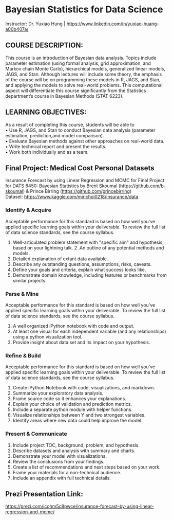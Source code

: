# Bayesian Statistics for Data Science
Instructor: Dr. Yuxiao Hung | https://www.linkedin.com/in/yuxiao-huang-a00b407a/

## COURSE DESCRIPTION:
This course is an introduction of Bayesian data analysis. Topics include parameter estimation (using formal analysis, grid approximation, and Markov chain Monte Carlo), hierarchical models, generalized linear models, JAGS, and Stan. Although lectures will include some theory, the emphasis of the course will be on programming these models in R, JAGS, and Stan, and applying the models to solve real-world problems. This computational aspect will differentiate this course significantly from the Statistics department’s course in Bayesian Methods (STAT 6223).

## LEARNING OBJECTIVES:
As a result of completing this course, students will be able to<br/>
• Use R, JAGS, and Stan to conduct Bayesian data analysis (parameter estimation, prediction,and model comparison).<br/>
• Evaluate Bayesian methods against other approaches on real-world data.<br/>
• Write technical report and present the results.<br/>
• Work both individually and as a team.<br/>


## Final Project: Medical Cost Personal Datasets 
Insurance Forecast by using Linear Regression and MCMC for Final Project for DATS 6450: Bayesian Statistics by Brent Skoumal (https://github.com/b-skoumal) & Prince Birring (https://github.com/princebirring)<br/>
Dataset: https://www.kaggle.com/mirichoi0218/insurance/data

### Identify & Acquire
Acceptable performance for this standard is based on how well you've applied specific learning goals within your deliverable. To review the full list of data science standards, see the course syllabus.

1. Well-articulated problem statement with "specific aim" and hypothesis, based on your lightning talk.
2 .An outline of any potential methods and models.
3. Detailed explanation of extant data available.
4. Describe any outstanding questions, assumptions, risks, caveats.
5. Define your goals and criteria, explain what success looks like.
6. Demonstrate domain knowledge, including features or benchmarks from similar projects.

### Parse & Mine
Acceptable performance for this standard is based on how well you've applied specific learning goals within your deliverable. To review the full list of data science standards, see the course syllabus.

1. A well organized iPython notebook with code and output.
2. At least one visual for each independent variable (and any relationships) using a python visualization tool.
3. Provide insight about data set and its impact on your hypothesis.

### Refine & Build
Acceptable performance for this standard is based on how well you've applied specific learning goals within your deliverable. To review the full list of data science standards, see the course syllabus.

1. Create iPython Notebook with code, visualizations, and markdown.
2. Summarize your exploratory data analysis.
3. Frame source code so it enhances your explanations.
4. Explain your choice of validation and prediction metrics.
5. Include a separate python module with helper functions.
6. Visualize relationships between Y and two strongest variables.
7. Identify areas where new data could help improve the model.

### Present & Communicate
1. Include project TOC, background, problem, and hypothesis.
2. Describe datasets and analysis with summary and charts.
3. Demonstrate your model with visualizations.
4. Review the conclusions from your findings.
5. Create a list of recommendations and next steps based on your work.
6. Frame your materials for a non-technical audience.
7. Include an appendix with full technical details.

## Prezi Presentation Link:
https://prezi.com/icohm5c8pwce/insurance-forecast-by-using-linear-regression-and-mcmc/
